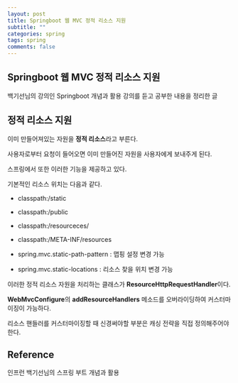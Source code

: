 ```yaml
---
layout: post
title: Springboot 웹 MVC 정적 리소스 지원
subtitle: ""
categories: spring
tags: spring
comments: false
---
```


## Springboot 웹 MVC 정적 리소스 지원

백기선님의 강의인 Springboot 개념과 활용 강의를 듣고 공부한 내용을 정리한 글

## 정적 리소스 지원

이미 만들어져있는 자원을 **정적 리소스**라고 부른다.

사용자로부터 요청이 들어오면 이미 만들어진 자원을 사용자에게 보내주게 된다.

스프링에서 또한 이러한 기능을 제공하고 있다.

기본적인 리소스 위치는 다음과 같다.

- classpath:/static

- classpath:/public

- classpath:/resourceces/

- classpath:/META-INF/resources

- spring.mvc.static-path-pattern : 맵핑 설정 변경 가능

- spring.mvc.static-locations : 리소스 찾을 위치 변경 가능

이러한 정적 리소스 자원을 처리하는 클래스가 **ResourceHttpRequestHandler**이다.

**WebMvcConfigure**의 **addResourceHandlers** 메소드를 오버라이딩하여 커스터마이징이 가능하다.

리소스 핸들러를 커스터마이징할 때 신경써야할 부분은 캐싱 전략을 직접 정의해주어야한다.

## Reference

인프런 백기선님의 스프링 부트 개념과 활용
